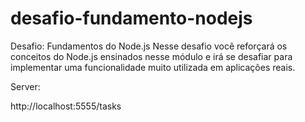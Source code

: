 # desafio-fundamento-nodejs
Desafio: Fundamentos do Node.js Nesse desafio você reforçará os conceitos do Node.js ensinados nesse módulo e irá se desafiar para implementar uma funcionalidade muito utilizada em aplicações reais.


Server:

http://localhost:5555/tasks
